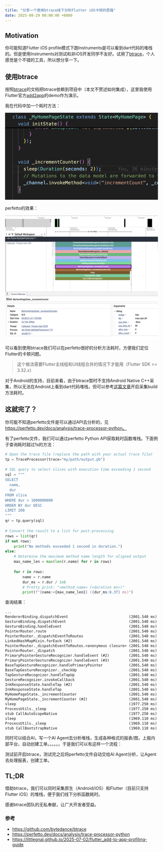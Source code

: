 ```yaml
---
title: "分享一个使用btrace线下分析Flutter iOS卡顿的思路"
date: 2025-08-29 00:00:00 +0800
---
```


## Motivation
你可能知道Flutter iOS profile模式下跑Instruments是可以看到dart代码的堆栈的。但是使用Instruments对测试和非iOS开发同学不友好。试用了[btrace](https://github.com/bytedance/btrace)，个人感觉是个不错的工具，所以想分享一下。

## 使用btrace

按照[btrace](https://github.com/bytedance/btrace?tab=readme-ov-file#btrace-for-ios)的文档把btrace依赖到项目中（本文不赘述如何集成），这里我使用Flutter官方[add2app](https://github.com/flutter/samples/tree/main/add_to_app/multiple_flutters)的demo作为演示。

我在代码中加一个耗时方法：

![](../assets/images/2025-08-29-flutter-ios-offline-jank-analyze-btrace/jank-fun.png)

perfetto的效果：

![](../assets/images/2025-08-29-flutter-ios-offline-jank-analyze-btrace/jank-fun-perfetto.png)

可以看到使用btrace我们可以在perfetto很好的分析方法耗时，方便我们定位Flutter的卡顿问题。
> 这个做法需要Flutter主线程和UI线程合并的情况下才能用（Flutter SDK >= 3.32.x）


对于Android的支持，目前来看，由于btrace暂时不支持Android Native C++采集，所以无法在Android上看到dart代码堆栈，但可以参考[这篇文章](https://littlegnal.github.io/2025-07-02/flutter_add-to-app-profiling-guide)开启采集build方法耗时。

## 这就完了？

你可能不知道perfetto文件是可以通过API去分析的，见 https://perfetto.dev/docs/analysis/trace-processor-python。

有了perfetto文件，我们可以通过perfetto Python API获取耗时函数堆栈。下面例子查询耗时超过1s的方法：

```py
# Open the trace file (replace the path with your actual trace file)
tp = TraceProcessor(trace="my/path/output.pb")

# SQL query to select slices with execution time exceeding 1 second
sql = """
SELECT
  name,
  dur
FROM slice
WHERE dur > 1000000000
ORDER BY dur DESC
LIMIT 200
"""
qr = tp.query(sql)

# Convert the result to a list for post-processing
rows = list(qr)
if not rows:
    print("No methods exceeded 1 second in duration.")
else:
    # Determine the maximum method name length for aligned output
    max_name_len = max(len(r.name) for r in rows)

    for r in rows:
        name = r.name
        dur_ms = r.dur / 1e6
        # Pretty print: "<method_name> (<duration ms>)"
        print(f"{name:<{max_name_len}} ({dur_ms:8.3f} ms)")
```
查询结果：
```
...
RendererBinding.dispatchEvent                            (2001.540 ms)
GestureBinding.dispatchEvent                             (2001.540 ms)
GestureBinding.handleEvent                               (2001.540 ms)
PointerRouter.route                                      (2001.540 ms)
PointerRouter._dispatchEventToRoutes                     (2001.540 ms)
LinkedHashMapMixin.forEach (#2)                          (2001.540 ms)
PointerRouter._dispatchEventToRoutes.<anonymous closure> (2001.540 ms)
PointerRouter._dispatch                                  (2001.540 ms)
PrimaryPointerGestureRecognizer.handleEvent (#2)         (2001.540 ms)
PrimaryPointerGestureRecognizer.handleEvent (#3)         (2001.540 ms)
BaseTapGestureRecognizer.handlePrimaryPointer            (2001.540 ms)
BaseTapGestureRecognizer._checkUp                        (2001.540 ms)
TapGestureRecognizer.handleTapUp                         (2001.540 ms)
GestureRecognizer.invokeCallback                         (2001.540 ms)
InkResponseState.handleTap (#2)                          (2001.540 ms)
InkResponseState.handleTap                               (2001.540 ms)
MyHomePageState._incrementCounter                        (2001.540 ms)
MyHomePageState._incrementCounter (#2)                   (2001.540 ms)
sleep                                                    (1977.250 ms)
ProcessUtils._sleep                                      (1977.250 ms)
stub CallAutoScopeNative                                 (1977.250 ms)
sleep                                                    (1969.110 ms)
ProcessUtils._sleep                                      (1969.110 ms)
stub CallBootstrapNative                                 (1969.110 ms)
```

同时可以结合AI，写一个AI Agent去分析堆栈，生成各种格式的报表/图，上报内部平台，自动创建工单。。。。。。于是我们可以有这样一个流程：

测试前开启btrace，测试完之后将perfetto文件自动交给AI Agent分析，让Agent去处理报表，创建工单。

## TL;DR
借助btrace，我们可以同时采集原生（Android/iOS）和Flutter（目前只支持Flutter iOS）的堆栈，便于我们线下分析函数耗时。

感谢btrace团队的无私奉献，让广大开发者受益。

### 参考
- https://github.com/bytedance/btrace
- https://perfetto.dev/docs/analysis/trace-processor-python
- https://littlegnal.github.io/2025-07-02/flutter_add-to-app-profiling-guide

